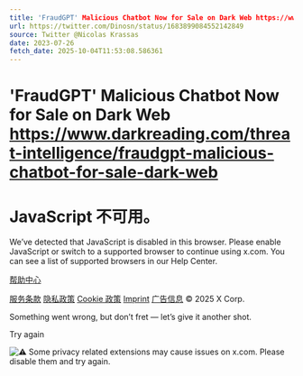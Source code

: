 ```yaml
---
title: 'FraudGPT' Malicious Chatbot Now for Sale on Dark Web https://www.darkreading.com/threat-intelligence/fraudgpt-malicious-chatbot-for-sale-dark-web
url: https://twitter.com/Dinosn/status/1683899084552142849
source: Twitter @Nicolas Krassas
date: 2023-07-26
fetch_date: 2025-10-04T11:53:08.586361
---
```


# 'FraudGPT' Malicious Chatbot Now for Sale on Dark Web https://www.darkreading.com/threat-intelligence/fraudgpt-malicious-chatbot-for-sale-dark-web

# JavaScript 不可用。

We’ve detected that JavaScript is disabled in this browser. Please enable JavaScript or switch to a supported browser to continue using x.com. You can see a list of supported browsers in our Help Center.

[帮助中心](https://help.x.com/using-x/x-supported-browsers)

[服务条款](https://x.com/tos)
[隐私政策](https://x.com/privacy)
[Cookie 政策](https://support.x.com/articles/20170514)
[Imprint](https://legal.twitter.com/imprint.html)
[广告信息](https://business.twitter.com/en/help/troubleshooting/how-twitter-ads-work.html?ref=web-twc-ao-gbl-adsinfo&utm_source=twc&utm_medium=web&utm_campaign=ao&utm_content=adsinfo)
© 2025 X Corp.

Something went wrong, but don’t fret — let’s give it another shot.

Try again

![⚠️](https://abs-0.twimg.com/emoji/v2/svg/26a0.svg) Some privacy related extensions may cause issues on x.com. Please disable them and try again.